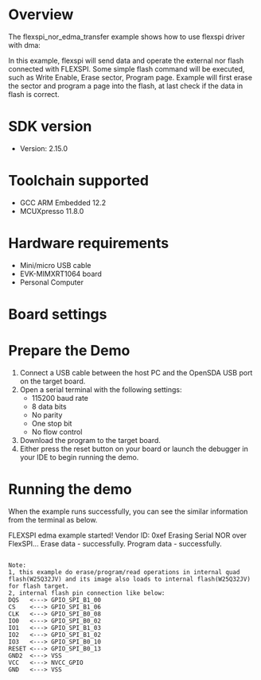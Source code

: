 Overview
========
The flexspi_nor_edma_transfer example shows how to use flexspi driver with dma:

In this example, flexspi will send data and operate the external nor flash connected with FLEXSPI. Some simple flash command will
be executed, such as Write Enable, Erase sector, Program page.
Example will first erase the sector and program a page into the flash, at last check if the data in flash is correct.

SDK version
===========
- Version: 2.15.0

Toolchain supported
===================
- GCC ARM Embedded  12.2
- MCUXpresso  11.8.0

Hardware requirements
=====================
- Mini/micro USB cable
- EVK-MIMXRT1064 board
- Personal Computer

Board settings
==============

Prepare the Demo
================
1.  Connect a USB cable between the host PC and the OpenSDA USB port on the target board.
2.  Open a serial terminal with the following settings:
    - 115200 baud rate
    - 8 data bits
    - No parity
    - One stop bit
    - No flow control
3.  Download the program to the target board.
4.  Either press the reset button on your board or launch the debugger in your IDE to begin running the demo.

Running the demo
================
When the example runs successfully, you can see the similar information from the terminal as below.

FLEXSPI edma example started!
Vendor ID: 0xef
Erasing Serial NOR over FlexSPI...
Erase data - successfully. 
Program data - successfully. 
~~~~~~~~~~~~~~~~~~~~~~~~~~~~

Note: 
1, this example do erase/program/read operations in internal quad flash(W25Q32JV) and its image also loads to internal flash(W25Q32JV) for flash target.
2, internal flash pin connection like below:
DQS   <---> GPIO_SPI_B1_00
CS    <---> GPIO_SPI_B1_06
CLK   <---> GPIO_SPI_B0_08
IO0   <---> GPIO_SPI_B0_02
IO1   <---> GPIO_SPI_B1_03
IO2   <---> GPIO_SPI_B1_02
IO3   <---> GPIO_SPI_B0_10
RESET <---> GPIO_SPI_B0_13
GND2  <---> VSS
VCC   <---> NVCC_GPIO
GND   <---> VSS
